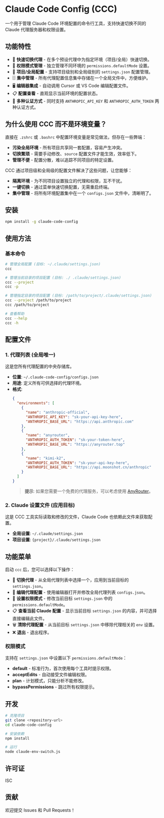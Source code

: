 # Claude Code Config (CCC)

一个用于管理 Claude Code 环境配置的命令行工具，支持快速切换不同的 Claude 代理服务器和权限设置。

## 功能特性

- 🔄 **快速切换代理** - 在多个预设代理中为指定环境（项目/全局）快速切换。
- 🔐 **权限模式管理** - 独立管理不同环境的 `permissions.defaultMode` 设置。
- 📁 **项目/全局配置** - 支持项目级别和全局级别的 `settings.json` 配置管理。
- 🗄️ **集中管理** - 所有代理配置信息集中存储在一个全局文件中，方便维护。
- 🖥️ **编辑器集成** - 自动调用 Cursor 或 VS Code 编辑配置文件。
- 📋 **配置查看** - 直观显示当前环境的配置状态。
- 🔑 **多种认证方式** - 同时支持 `ANTHROPIC_API_KEY` 和 `ANTHROPIC_AUTH_TOKEN` 两种认证方式。

## 为什么使用 CCC 而不是环境变量？

直接在 `.zshrc` 或 `.bashrc` 中配置环境变量是常见做法，但存在一些弊端：

- **污染全局环境** - 所有项目共享同一套配置，容易产生冲突。
- **切换繁琐** - 需要手动修改、`source` 配置文件才能生效，效率低下。
- **管理不便** - 配置分散，难以追踪不同项目的特定设置。

CCC 通过项目级和全局级的配置文件解决了这些问题，让您能够：

- **隔离环境** - 为不同项目设置独立的代理和权限，互不干扰。
- **一键切换** - 通过菜单快速切换配置，无需重启终端。
- **集中管理** - 将所有环境配置集中在一个 `configs.json` 文件中，清晰明了。

## 安装

```bash
npm install -g claude-code-config
```

## 使用方法

### 基本命令

```bash
# 管理全局配置 (目标: ~/.claude/settings.json)
ccc

# 管理当前目录的项目配置 (目标: ./ .claude/settings.json)
ccc --project
ccc -p

# 管理指定目录的项目配置 (目标: /path/to/project/.claude/settings.json)
ccc --project /path/to/project
ccc /path/to/project

# 查看帮助
ccc --help
ccc -h
```

## 配置文件

### 1. 代理列表 (全局唯一)

这是您所有代理配置的中央存储库。

- **位置**: `~/.claude-code-config/configs.json`
- **用途**: 定义所有可供选择的代理环境。
- **格式**:
  ```json
  {
    "environments": [
      {
        "name": "anthropic-official",
        "ANTHROPIC_API_KEY": "sk-your-api-key-here",
        "ANTHROPIC_BASE_URL": "https://api.anthropic.com"
      },
      {
        "name": "anyrouter",
        "ANTHROPIC_AUTH_TOKEN": "sk-your-token-here",
        "ANTHROPIC_BASE_URL": "https://anyrouter.top"
      },
      {
        "name": "kimi-k2",
        "ANTHROPIC_AUTH_TOKEN": "sk-your-api-key-here",
        "ANTHROPIC_BASE_URL": "https://api.moonshot.cn/anthropic"
      }
    ]
  }
  ```
  > **提示**: 如果您需要一个免费的代理服务，可以考虑使用 [AnyRouter](https://anyrouter.top/register?aff=KGbT)。

### 2. Claude 设置文件 (应用目标)

这是 CCC 工具实际读取和修改的文件，Claude Code 也依赖此文件来获取配置。

- **全局设置**: `~/.claude/settings.json`
- **项目设置**: `{project}/.claude/settings.json`

## 功能菜单

启动 `ccc` 后，您可以选择以下操作：

- 🔄 **切换代理** - 从全局代理列表中选择一个，应用到当前目标的 `settings.json`。
- 📝 **编辑代理配置** - 使用编辑器打开并修改全局代理列表 `configs.json`。
- 🔐 **设置权限模式** - 修改当前目标 `settings.json` 中的 `permissions.defaultMode`。
- 📋 **查看当前 Claude 配置** - 显示当前目标 `settings.json` 的内容，并可选择直接编辑此文件。
- 🗑️ **清除代理配置** - 从当前目标 `settings.json` 中移除代理相关的 `env` 设置。
- ❌ **退出** - 退出程序。

### 权限模式

支持在 `settings.json` 中设置以下 `permissions.defaultMode`：

- **default** - 标准行为，首次使用每个工具时提示权限。
- **acceptEdits** - 自动接受文件编辑权限。
- **plan** - 计划模式，只能分析不能修改。
- **bypassPermissions** - 跳过所有权限提示。

## 开发

```bash
# 克隆项目
git clone <repository-url>
cd claude-code-config

# 安装依赖
npm install

# 运行
node claude-env-switch.js
```

## 许可证

ISC

## 贡献

欢迎提交 Issues 和 Pull Requests！
